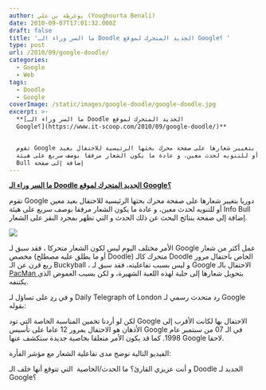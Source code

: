 ```yaml
---
author: يوغرطة بن علي (Youghourta Benali)
date: 2010-09-07T17:01:32.000Z
draft: false
title: 'ما السر وراء الـ Doodle الجديد المتحرك لموقع Google؟ '
type: post
url: /2010/09/google-doodle/
categories:
  - Google
  - Web
tags:
  - Doodle
  - Google
coverImage: /static/images/google-doodle/google-doodle.jpg
excerpt: >-
  **[ما السر وراء الـ Doodle الجديد المتحرك لموقع
  Google؟](https://www.it-scoop.com/2010/09/google-doodle/)**


  تقوم Google دوريا بتغيير شعارها على صفحة محرك بحثها الرئيسية للاحتفال بعيد
  معين أو للتنويه لحدث معين، و عادة ما يكون الشعار مرفقا بوصف سريع على هيئة Info
  Bull إضافة إلى صفحة
---
```

**[ما السر وراء الـ Doodle الجديد المتحرك لموقع Google؟](https://www.it-scoop.com/2010/09/google-doodle/)**

تقوم Google دوريا بتغيير شعارها على صفحة محرك بحثها الرئيسية للاحتفال بعيد معين أو للتنويه لحدث معين، و عادة ما يكون الشعار مرفقا بوصف سريع على هيئة Info Bull إضافة إلى صفحة بنتائج البحث عن ذلك الحدث و التي تظهر بمجرد النقر على الشعار.

![](/static/images/google-doodle/google-doodle.jpg)

الأمر مختلف اليوم ليس لكون الشعار متحركا ، فقد سبق لـ Google عمل أكثر من شعار مخصص (أو ما يطلق عليه مصطلح Doodle) متحرك كالـ Doodle الخاص باحتفال مرور ربع قرن عن الـ Buckyball ، و ليس بسبب تفاعليته، فقد سبق لـ Google الاحتفال بالـ [PacMan ](https://www.it-scoop.com/tag/pacman/)بتحويل شعارها إلى حلبة لهذه اللعبة الشهيرة، و لكن بسبب الغموض الذي يكتنفه.

و في [رد](http://www.telegraph.co.uk/technology/google/7986607/Google-logo-mystery-coloured-balls-interactive-doodle-celebrating-12th-birthday.html) على تساؤل لـ Daily Telegraph of London رد متحدث رسمي لـ Google بقوله:

لكن لو أردنا تخمين المناسبة الخاصة التي تود Google الاحتفال بها لكانت الأقرب إلى الأذهان هو الاحتفال بمرور 12 عاما على تأسيس Google في الـ 07 من سبتمبر عام 1998. كما قد يكون الأمر متعلقا بخاصية جديدة ستكشف عنها Google لاحقا.

الفيديو التالية توضح مدى تفاعلية الشعار مع مؤشر الفأرة:

و أنت عزيزي القارئ؟ ما الحدث/الخاصية  التي تتوقع أنها خلف الـ Doodle الجديد لـ Google؟
